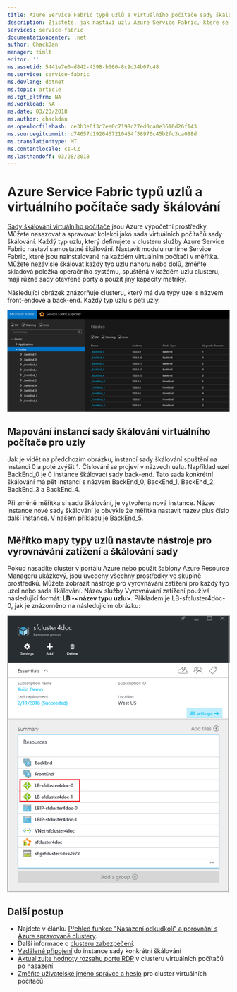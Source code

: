 ```yaml
---
title: Azure Service Fabric typů uzlů a virtuálního počítače sady škálování | Microsoft Docs
description: Zjistěte, jak nastaví uzlu Azure Service Fabric, které se týkají typů škálování virtuálních počítačů, a jak se vzdáleně připojit ke stupnici nastavit instanci nebo uzlu clusteru.
services: service-fabric
documentationcenter: .net
author: ChackDan
manager: timlt
editor: ''
ms.assetid: 5441e7e0-d842-4398-b060-8c9d34b07c48
ms.service: service-fabric
ms.devlang: dotnet
ms.topic: article
ms.tgt_pltfrm: NA
ms.workload: NA
ms.date: 03/23/2018
ms.author: chackdan
ms.openlocfilehash: ce3b3e6f3c7ee0c7198c27ed0ca0e3610d26f143
ms.sourcegitcommit: d74657d1926467210454f58970c45b2fd3ca088d
ms.translationtype: MT
ms.contentlocale: cs-CZ
ms.lasthandoff: 03/28/2018
---
```

# <a name="azure-service-fabric-node-types-and-virtual-machine-scale-sets"></a>Azure Service Fabric typů uzlů a virtuálního počítače sady škálování
[Sady škálování virtuálního počítače](/azure/virtual-machine-scale-sets) jsou Azure výpočetní prostředky. Můžete nasazovat a spravovat kolekci jako sada virtuálních počítačů sady škálování. Každý typ uzlu, který definujete v clusteru služby Azure Service Fabric nastaví samostatné škálování.  Nastavit modulu runtime Service Fabric, které jsou nainstalované na každém virtuálním počítači v měřítka. Můžete nezávisle škálovat každý typ uzlu nahoru nebo dolů, změňte skladová položka operačního systému, spuštěná v každém uzlu clusteru, mají různé sady otevřené porty a použít jiný kapacity metriky.

Následující obrázek znázorňuje clusteru, který má dva typy uzel s názvem front-endové a back-end. Každý typ uzlu s pěti uzly.

![Cluster, který má dva typy uzlů][NodeTypes]

## <a name="map-virtual-machine-scale-set-instances-to-nodes"></a>Mapování instancí sady škálování virtuálního počítače pro uzly
Jak je vidět na předchozím obrázku, instancí sady škálování spuštění na instanci 0 a poté zvýšit 1. Číslování se projeví v názvech uzlu. Například uzel BackEnd_0 je 0 instance škálovací sady back-end. Tato sada konkrétní škálování má pět instancí s názvem BackEnd_0, BackEnd_1, BackEnd_2, BackEnd_3 a BackEnd_4.

Při změně měřítka si sadu škálování, je vytvořena nová instance. Název instance nové sady škálování je obvykle že měřítka nastavit název plus číslo další instance. V našem příkladu je BackEnd_5.

## <a name="map-scale-set-load-balancers-to-node-types-and-scale-sets"></a>Měřítko mapy typy uzlů nastavte nástroje pro vyrovnávání zatížení a škálování sady
Pokud nasadíte cluster v portálu Azure nebo použít šablony Azure Resource Manageru ukázkový, jsou uvedeny všechny prostředky ve skupině prostředků. Můžete zobrazit nástroje pro vyrovnávání zatížení pro každý typ uzel nebo sada škálování. Název služby Vyrovnávání zatížení používá následující formát: **LB -&lt;název typu uzlu&gt;**. Příkladem je LB-sfcluster4doc-0, jak je znázorněno na následujícím obrázku:

![Zdroje a prostředky][Resources]


## <a name="next-steps"></a>Další postup
* Najdete v článku [Přehled funkce "Nasazení odkudkoli" a porovnání s Azure spravované clustery](service-fabric-deploy-anywhere.md).
* Další informace o [clusteru zabezpečení](service-fabric-cluster-security.md).
* [Vzdálené připojení](service-fabric-cluster-remote-connect-to-azure-cluster-node.md) do instance sady konkrétní škálování
* [Aktualizujte hodnoty rozsahu portu RDP](./scripts/service-fabric-powershell-change-rdp-port-range.md) v clusteru virtuálních počítačů po nasazení
* [Změňte uživatelské jméno správce a heslo](./scripts/service-fabric-powershell-change-rdp-user-and-pw.md) pro cluster virtuálních počítačů

<!--Image references-->
[NodeTypes]: ./media/service-fabric-cluster-nodetypes/NodeTypes.png
[Resources]: ./media/service-fabric-cluster-nodetypes/Resources.png
[InboundNatPools]: ./media/service-fabric-cluster-nodetypes/InboundNatPools.png
